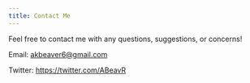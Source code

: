 ```yaml
---
title: Contact Me
---
```

Feel free to contact me with any questions, suggestions, or concerns! 

Email: akbeaver6@gmail.com

Twitter: https://twitter.com/ABeavR

